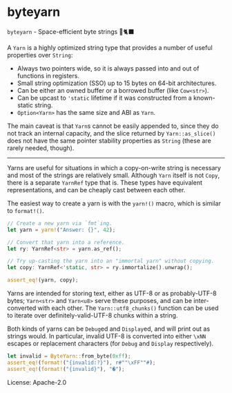 # byteyarn

`byteyarn` - Space-efficient byte strings 🧶🐈‍⬛

A `Yarn` is a highly optimized string type that provides a number of
useful properties over `String`:

* Always two pointers wide, so it is always passed into and out of functions
  in registers.
* Small string optimization (SSO) up to 15 bytes on 64-bit architectures.
* Can be either an owned buffer or a borrowed buffer (like `Cow<str>`).
* Can be upcast to `'static` lifetime if it was constructed from a
  known-static string.
* `Option<Yarn>` has the same size and ABI as `Yarn`.

The main caveat is that `Yarn`s cannot be easily appended to, since they
do not track an internal capacity, and the slice returned by
`Yarn::as_slice()` does not have the same pointer stability properties as
`String` (these are rarely needed, though).

---

Yarns are useful for situations in which a copy-on-write string is necessary
and most of the strings are relatively small. Although `Yarn` itself is
not `Copy`, there is a separate `YarnRef` type that is. These types
have equivalent representations, and can be cheaply cast between each other.

The easiest way to create a yarn is with the `yarn!()`
macro, which is similar to `format!()`.

```rust
// Create a new yarn via `fmt`ing.
let yarn = yarn!("Answer: {}", 42);

// Convert that yarn into a reference.
let ry: YarnRef<str> = yarn.as_ref();

// Try up-casting the yarn into an "immortal yarn" without copying.
let copy: YarnRef<'static, str> = ry.immortalize().unwrap();

assert_eq!(yarn, copy);
```

Yarns are intended for storing text, either as UTF-8 or as
probably-UTF-8 bytes; `Yarn<str>` and `Yarn<u8>` serve these purposes,
and can be inter-converted with each other. The `Yarn::utf8_chunks()`
function can be used to iterate over definitely-valid-UTF-8 chunks within
a string.

Both kinds of yarns can be `Debug`ed and `Display`ed, and will print out as
strings would. In particular, invalid UTF-8 is converted into either `\xNN`
escapes or replacement characters (for `Debug` and `Display` respectively).

```rust
let invalid = ByteYarn::from_byte(0xff);
assert_eq!(format!("{invalid:?}"), r#""\xFF""#);
assert_eq!(format!("{invalid}"), "�");
```

License: Apache-2.0
